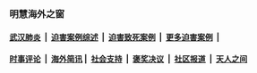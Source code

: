 
### 明慧海外之窗

####  [武汉肺炎](indexes/365.md?t=01290100) &nbsp;|&nbsp;  [迫害案例综述](indexes/328.md?t=01290100) &nbsp;|&nbsp; [迫害致死案例](indexes/277.md?t=01290100)  &nbsp;|&nbsp; [更多迫害案例](indexes/81.md?t=01290100)  &nbsp;|&nbsp; 
####  [时事评论](indexes/251.md?t=01290100) &nbsp;|&nbsp; [海外简讯](indexes/245.md?t=01290100)&nbsp;|&nbsp;  [社会支持](indexes/140.md?t=01290100) &nbsp;|&nbsp; [褒奖决议](indexes/282.md?t=01290100) &nbsp;|&nbsp; [社区报道](indexes/91.md?t=01290100)  &nbsp;|&nbsp; [天人之间](indexes/78.md?t=01290100) 

